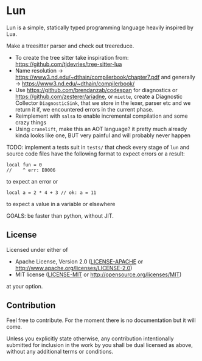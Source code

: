 # Lun

Lun is a simple, statically typed programming language heavily inspired by Lua.

Make a treesitter parser and check out treereduce.

- To create the tree sitter take inspiration from:
  https://github.com/tjdevries/tree-sitter-lua
- Name resolution -> https://www3.nd.edu/~dthain/compilerbook/chapter7.pdf
  and generally -> https://www3.nd.edu/~dthain/compilerbook/
- Use https://github.com/brendanzab/codespan for diagnostics or
  https://github.com/zesterer/ariadne, or `miette`, create a Diagnostic Collector
  `DiagnosticSink`, that we store in the lexer, parser etc and we return it if,
  we encountered errors in the current phase.
- Reimplement with `salsa` to enable incremental compilation and some crazy
  things
- Using `cranelift`, make this an AOT language? it pretty much already kinda
  looks like one, BUT very painful and will probably never happen

TODO: implement a tests suit in `tests/` that check every stage of `lun` and
source code files have the following format to expect errors or a result:
```lun
local fun = 0
//    ^ err: E0006
```
to expect an error or
```lun
local a = 2 * 4 + 3 // ok: a = 11
```
to expect a value in a variable or elsewhere

GOALS: be faster than python, without JIT.

## License

Licensed under either of
 * Apache License, Version 2.0 ([LICENSE-APACHE](LICENSE-APACHE) or http://www.apache.org/licenses/LICENSE-2.0)
 * MIT license ([LICENSE-MIT](LICENSE-MIT) or http://opensource.org/licenses/MIT)

at your option.

## Contribution

Feel free to contribute. For the moment there is no documentation but it will come.

Unless you explicitly state otherwise, any contribution intentionally submitted
for inclusion in the work by you shall be dual licensed as above, without any
additional terms or conditions.
